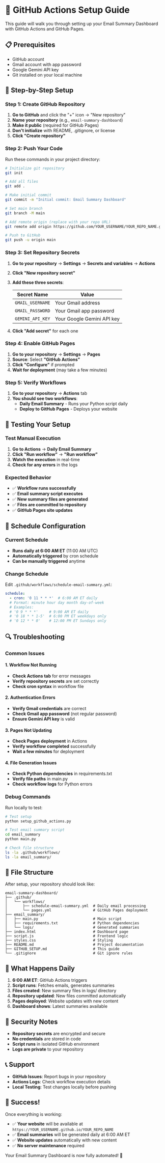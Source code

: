 # 🚀 GitHub Actions Setup Guide

This guide will walk you through setting up your Email Summary Dashboard with GitHub Actions and GitHub Pages.

## 📋 Prerequisites

- GitHub account
- Gmail account with app password
- Google Gemini API key
- Git installed on your local machine

## 🔧 Step-by-Step Setup

### Step 1: Create GitHub Repository

1. **Go to GitHub** and click the "+" icon → "New repository"
2. **Name your repository** (e.g., `email-summary-dashboard`)
3. **Make it public** (required for GitHub Pages)
4. **Don't initialize** with README, .gitignore, or license
5. **Click "Create repository"**

### Step 2: Push Your Code

Run these commands in your project directory:

```bash
# Initialize git repository
git init

# Add all files
git add .

# Make initial commit
git commit -m "Initial commit: Email Summary Dashboard"

# Set main branch
git branch -M main

# Add remote origin (replace with your repo URL)
git remote add origin https://github.com/YOUR_USERNAME/YOUR_REPO_NAME.git

# Push to GitHub
git push -u origin main
```

### Step 3: Set Repository Secrets

1. **Go to your repository** → **Settings** → **Secrets and variables** → **Actions**
2. **Click "New repository secret"**
3. **Add these three secrets**:

   | Secret Name | Value |
   |-------------|-------|
   | `GMAIL_USERNAME` | Your Gmail address |
   | `GMAIL_PASSWORD` | Your Gmail app password |
   | `GEMINI_API_KEY` | Your Google Gemini API key |

4. **Click "Add secret"** for each one

### Step 4: Enable GitHub Pages

1. **Go to your repository** → **Settings** → **Pages**
2. **Source**: Select **"GitHub Actions"**
3. **Click "Configure"** if prompted
4. **Wait for deployment** (may take a few minutes)

### Step 5: Verify Workflows

1. **Go to your repository** → **Actions** tab
2. **You should see two workflows**:
   - **Daily Email Summary** - Runs your Python script daily
   - **Deploy to GitHub Pages** - Deploys your website

## 🧪 Testing Your Setup

### Test Manual Execution

1. **Go to Actions** → **Daily Email Summary**
2. **Click "Run workflow"** → **"Run workflow"**
3. **Watch the execution** in real-time
4. **Check for any errors** in the logs

### Expected Behavior

- ✅ **Workflow runs successfully**
- ✅ **Email summary script executes**
- ✅ **New summary files are generated**
- ✅ **Files are committed to repository**
- ✅ **GitHub Pages site updates**

## 📅 Schedule Configuration

### Current Schedule
- **Runs daily at 6:00 AM ET** (11:00 AM UTC)
- **Automatically triggered** by cron schedule
- **Can be manually triggered** anytime

### Change Schedule
Edit `.github/workflows/schedule-email-summary.yml`:

```yaml
schedule:
  - cron: '0 11 * * *'  # 6:00 AM ET daily
  # Format: minute hour day month day-of-week
  # Examples:
  # '0 9 * * *'     # 9:00 AM ET daily
  # '0 18 * * 1-5'  # 6:00 PM ET weekdays only
  # '0 12 * * 0'    # 12:00 PM ET Sundays only
```

## 🔍 Troubleshooting

### Common Issues

#### 1. Workflow Not Running
- **Check Actions tab** for error messages
- **Verify repository secrets** are set correctly
- **Check cron syntax** in workflow file

#### 2. Authentication Errors
- **Verify Gmail credentials** are correct
- **Check Gmail app password** (not regular password)
- **Ensure Gemini API key** is valid

#### 3. Pages Not Updating
- **Check Pages deployment** in Actions
- **Verify workflow completed** successfully
- **Wait a few minutes** for deployment

#### 4. File Generation Issues
- **Check Python dependencies** in requirements.txt
- **Verify file paths** in main.py
- **Check workflow logs** for Python errors

### Debug Commands

Run locally to test:
```bash
# Test setup
python setup_github_actions.py

# Test email summary script
cd email_summary
python main.py

# Check file structure
ls -la .github/workflows/
ls -la email_summary/
```

## 📁 File Structure

After setup, your repository should look like:

```
email-summary-dashboard/
├── .github/
│   └── workflows/
│       ├── schedule-email-summary.yml  # Daily email processing
│       └── pages.yml                   # GitHub Pages deployment
├── email_summary/
│   ├── main.py                         # Main script
│   ├── requirements.txt                # Python dependencies
│   └── logs/                           # Generated summaries
├── index.html                          # Dashboard page
├── script.js                           # Frontend logic
├── styles.css                          # Styling
├── README.md                           # Project documentation
├── GITHUB_SETUP.md                     # This guide
└── .gitignore                          # Git ignore rules
```

## 🎯 What Happens Daily

1. **6:00 AM ET**: GitHub Actions triggers
2. **Script runs**: Fetches emails, generates summaries
3. **Files created**: New summary files in logs/ directory
4. **Repository updated**: New files committed automatically
5. **Pages deployed**: Website updates with new content
6. **Dashboard shows**: Latest summaries available

## 🔐 Security Notes

- **Repository secrets** are encrypted and secure
- **No credentials** are stored in code
- **Script runs** in isolated GitHub environment
- **Logs are private** to your repository

## 📞 Support

- **GitHub Issues**: Report bugs in your repository
- **Actions Logs**: Check workflow execution details
- **Local Testing**: Test changes locally before pushing

## 🎉 Success!

Once everything is working:
- ✅ **Your website** will be available at `https://YOUR_USERNAME.github.io/YOUR_REPO_NAME`
- ✅ **Email summaries** will be generated daily at 6:00 AM ET
- ✅ **Website updates** automatically with new content
- ✅ **No server maintenance** required

Your Email Summary Dashboard is now fully automated! 🚀
